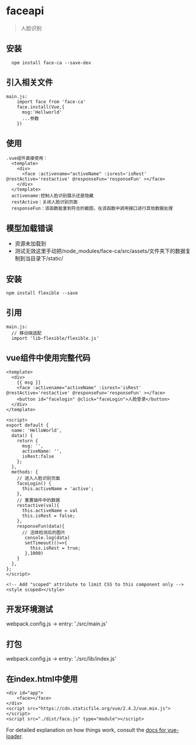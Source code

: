 # faceapi

> 人脸识别
<!-- 人脸识别 -->
## 安装
  ```
    npm install face-ca --save-dev
  ```
## 引入相关文件
  ```
  main.js:
      import face from 'face-ca'
      face.install(Vue,{
        msg:'Hellworld'
        ...参数
      })
  ```
## 使用
  ```
  .vue组件直接使用：
    <template>
      <div>
        <face :activename="activeName" :isrest='isRest' @restActive='restactive' @responseFun='responseFun' ></face>
      </div>
    </template>
    activename:控制人脸识别展示还是隐藏
    restActive：关闭人脸识别页面
    responseFun：该函数能拿到符合的截图，在该函数中调用接口进行其他数据处理
  ```
## 模型加载错误
   - 资源未加载到
   - 测试无效这里手动把/node_modules/face-ca/src/assets/文件夹下的数据复制到当目录下/static/

<!-- flexible -->
## 安装
```
npm install flexible --save
```
## 引用
  ```
  main.js:
    // 移动端适配
    import 'lib-flexible/flexible.js'
  ```
## vue组件中使用完整代码
```
<template>
  <div>
    {{ msg }}
    <face :activename="activeName" :isrest='isRest' @restActive='restactive' @responseFun='responseFun' ></face>
    <button id="facelogin" @click="faceLogin">人脸登录</button>
  </div>
</template>

<script>
export default {
  name: 'HelloWorld',
  data() {
    return {
      msg: '',
      activeName: '',
      isRest:false
    };
  },
  methods: {
    // 进入人脸识别页面
    faceLogin() {
      this.activeName = 'active';
    },
    // 重置插件中的数据
    restactive(val){
      this.activeName = val
      this.isRest = false;
    },
    responseFun(data){
      // 活体检测后的图片
       console.log(data)
       setTimeout(()=>{
         this.isRest = true;
       },1000)
    }
  },
};
</script>

<!-- Add "scoped" attribute to limit CSS to this component only -->
<style scoped></style>

```






## 开发环境测试
webpack.config.js  -> entry: './src/main.js'
## 打包
webpack.config.js  -> entry: './src/lib/index.js'

## 在index.html中使用
```
<div id="app">
    <face></face>
</div>
<script src="https://cdn.staticfile.org/vue/2.4.2/vue.min.js"></script>
<script src="./dist/face.js" type="module"></script>
```
For detailed explanation on how things work, consult the [docs for vue-loader](http://vuejs.github.io/vue-loader).
